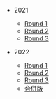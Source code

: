 -   2021
    -   [Round 1](https://sorahisa-rank.github.io/sh-pcsh/2021/day1/ranking.jpg)
    -   [Round 2](https://sorahisa-rank.github.io/sh-pcsh/2021/day2/ranking.jpg)
    -   [Round 3](https://sorahisa-rank.github.io/sh-pcsh/2021/day3/ranking.jpg)

-   2022
    -   [Round 1](https://sorahisa-rank.github.io/sh-pcsh/2022/day1/ranking/)
    -   [Round 2](https://sorahisa-rank.github.io/sh-pcsh/2022/day2/ranking/)
    -   [Round 3](https://sorahisa-rank.github.io/sh-pcsh/2022/day3/ranking/)
    -   [合併版](https://sorahisa-rank.github.io/sh-pcsh/2022/ranking/)